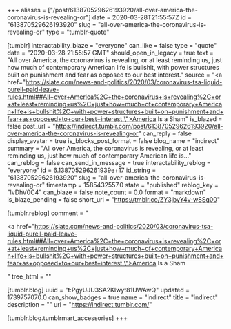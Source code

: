 +++
aliases = ["/post/613870529626193920/all-over-america-the-coronavirus-is-revealing-or"]
date = 2020-03-28T21:55:57Z
id = "613870529626193920"
slug = "all-over-america-the-coronavirus-is-revealing-or"
type = "tumblr-quote"

[tumblr]
interactability_blaze = "everyone"
can_like = false
type = "quote"
date = "2020-03-28 21:55:57 GMT"
should_open_in_legacy = true
text = "All over America, the coronavirus is revealing, or at least reminding us, just how much of contemporary American life is bullshit, with power structures built on punishment and fear as opposed to our best interest."
source = "<a href=\"https://slate.com/news-and-politics/2020/03/coronavirus-tsa-liquid-purell-paid-leave-rules.html##All+over+America%2C+the+coronavirus+is+revealing%2C+or+at+least+reminding+us%2C+just+how+much+of+contemporary+American+life+is+bullshit%2C+with+power+structures+built+on+punishment+and+fear+as+opposed+to+our+best+interest.\">America Is a Sham</a>"
is_blazed = false
post_url = "https://indirect.tumblr.com/post/613870529626193920/all-over-america-the-coronavirus-is-revealing-or"
can_reply = false
display_avatar = true
is_blocks_post_format = false
blog_name = "indirect"
summary = "All over America, the coronavirus is revealing, or at least reminding us, just how much of contemporary American life is..."
can_reblog = false
can_send_in_message = true
interactability_reblog = "everyone"
id = 6.138705296261939e+17
id_string = "613870529626193920"
slug = "all-over-america-the-coronavirus-is-revealing-or"
timestamp = 1585432557.0
state = "published"
reblog_key = "lvDhV0C4"
can_blaze = false
note_count = 0.0
format = "markdown"
is_blaze_pending = false
short_url = "https://tmblr.co/ZY3jbyY4v-w8Sq00"

[tumblr.reblog]
comment = "<p><a href=\"https://slate.com/news-and-politics/2020/03/coronavirus-tsa-liquid-purell-paid-leave-rules.html##All+over+America%2C+the+coronavirus+is+revealing%2C+or+at+least+reminding+us%2C+just+how+much+of+contemporary+American+life+is+bullshit%2C+with+power+structures+built+on+punishment+and+fear+as+opposed+to+our+best+interest.\">America Is a Sham</a></p>"
tree_html = ""

[tumblr.blog]
uuid = "t:PgyUJU3SA2Klwyt81UWAwQ"
updated = 1739757070.0
can_show_badges = true
name = "indirect"
title = "indirect"
description = ""
url = "https://indirect.tumblr.com/"

[tumblr.blog.tumblrmart_accessories]
+++
